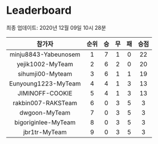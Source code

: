 # Leaderboard
최종 업데이트: 2020년 12월 09일 10시 28분




| 참가자 | 순위 | 승 | 무 | 패 | 승점 |
|:---:|:---:|:---:|:---:|:---:|:---:|
| minju8843-Yabeunosem | 1 | 7 | 1 | 0 | 22 |
| yejik1002-MyTeam | 2 | 6 | 2 | 0 | 20 |
| sihumji00-Myteam | 3 | 6 | 1 | 1 | 19 |
| Eunyoung1223-MyTeam | 4 | 4 | 1 | 3 | 13 |
| JIMINOFF-COOKIE | 5 | 4 | 1 | 3 | 13 |
| rakbin007-RAKSTeam | 6 | 0 | 3 | 5 | 3 |
| dwgoon-MyTeam | 7 | 0 | 3 | 5 | 3 |
| bigoriginlee-MyTeam | 8 | 0 | 3 | 5 | 3 |
| jbr1tr-MyTeam | 9 | 0 | 3 | 5 | 3 |